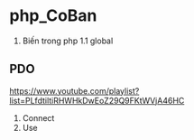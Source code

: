 # php_CoBan
1. Biến trong php
1.1 global


## PDO
https://www.youtube.com/playlist?list=PLfdtiltiRHWHkDwEoZ29Q9FKtWVjA46HC
1. Connect
2. Use
